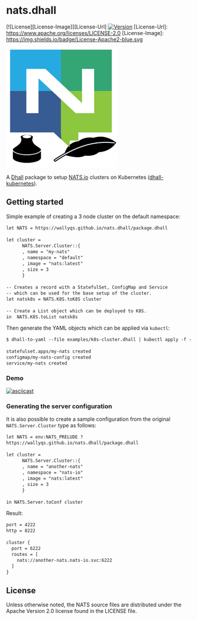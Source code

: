 # nats.dhall

[![License][License-Image]][License-Url]
[![Version](https://d25lcipzij17d.cloudfront.net/badge.svg?id=go&type=5&v=0.1.0)](https://github.com/nats-io/k8s/releases/tag/v0.1.0)
[License-Url]: https://www.apache.org/licenses/LICENSE-2.0
[License-Image]: https://img.shields.io/badge/License-Apache2-blue.svg

<img src="nats-dhall-logo.svg" width="300">

A [Dhall](http://dhall-lang.org/) package to setup [NATS.io](https://nats.io) clusters on Kubernetes ([dhall-kubernetes](https://github.com/dhall-lang/dhall-kubernetes)).

## Getting started

Simple example of creating a 3 node cluster on the default namespace:

```dhall
let NATS = https://wallyqs.github.io/nats.dhall/package.dhall

let cluster =
      NATS.Server.Cluster::{
      , name = "my-nats"
      , namespace = "default"
      , image = "nats:latest"
      , size = 3
      }

-- Creates a record with a StatefulSet, ConfigMap and Service
-- which can be used for the base setup of the cluster.
let natsk8s = NATS.K8S.toK8S cluster

-- Create a List object which can be deployed to K8S.
in  NATS.K8S.toList natsk8s
```

Then generate the YAML objects which can be applied via `kubectl`:

```console
$ dhall-to-yaml --file examples/k8s-cluster.dhall | kubectl apply -f -

statefulset.apps/my-nats created
configmap/my-nats-config created
service/my-nats created
```

### Demo

[![asciicast](https://asciinema.org/a/UKW8S9tMfIid0FzpGrIefUbQy.svg)](https://asciinema.org/a/UKW8S9tMfIid0FzpGrIefUbQy)

### Generating the server configuration

It is also possible to create a sample configuration from the original `NATS.Server.Cluster` type as follows:

```dhall
let NATS = env:NATS_PRELUDE ? https://wallyqs.github.io/nats.dhall/package.dhall

let cluster =
      NATS.Server.Cluster::{
      , name = "another-nats"
      , namespace = "nats-io"
      , image = "nats:latest"
      , size = 3
      }

in NATS.Server.toConf cluster
```

Result:

```hcl
port = 4222
http = 8222

cluster {
  port = 6222
  routes = [
    nats://another-nats.nats-io.svc:6222
  ]
}
```

## License

Unless otherwise noted, the NATS source files are distributed
under the Apache Version 2.0 license found in the LICENSE file.
